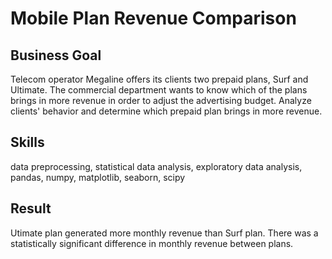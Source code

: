 # Mobile Plan Revenue Comparison

## Business Goal
Telecom operator Megaline offers its clients two prepaid plans, Surf and Ultimate. The commercial department wants to know which of the plans brings in more revenue in order to adjust the advertising budget.
Analyze clients' behavior and determine which prepaid plan brings in more revenue.

## Skills
data preprocessing, statistical data analysis, exploratory data analysis, pandas, numpy, matplotlib, seaborn, scipy

## Result
Utimate plan generated more monthly revenue than Surf plan. There was a statistically significant difference in monthly revenue between plans.
